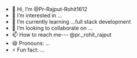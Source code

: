 - 👋 Hi, I’m @Pr-Rajput-Rohit1612
- 👀 I’m interested in ...
- 🌱 I’m currently learning ...full stack development 
- 💞️ I’m looking to collaborate on ...
- 📫 How to reach me--- @pr._rohit_rajput
- 😄 Pronouns: ...
- ⚡ Fun fact: ...

<!---
Pr-Rajput-Rohit1612/Pr-Rajput-Rohit1612 is a ✨ special ✨ repository because its `README.md` (this file) appears on your GitHub profile.
You can click the Preview link to take a look at your changes.
--->
